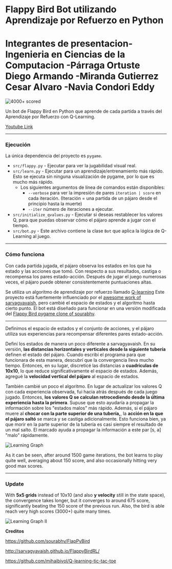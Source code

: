 Flappy Bird Bot utilizando Aprendizaje por Refuerzo en Python
===================
Integrantes de presentacion-Ingenieria en Ciencias de la Computacion
-**Párraga Ortuste Diego Armando**
-**Miranda Gutierrez Cesar Alvaro**
-**Navia Condori Eddy**
===================
![4000+ scored](http://i.imgur.com/00Mf320.png)

Un bot de Flappy Bird en Python que aprende de cada partida a través del Aprendizaje por Refuerzo con Q-Learning.

[Youtube Link](https://www.youtube.com/watch?v=79BWQUN_Njc) 

----------
### Ejecución

La única dependencia del proyecto es `pygame`.

- `src/flappy.py` - Ejecutar para ver la jugabilidad visual real.
- `src/learn.py` - Ejecutar para un aprendizaje/entrenamiento más rápido. Esto se ejecuta sin ninguna visualización de pygame, por lo que es mucho más rápido.
  - Los siguientes argumentos de línea de comandos están disponibles:
    - `--verbose`  para ver la impresión de pares `iteration | score`  en cada iteración. (Iteración = una partida de un pájaro desde el principio hasta la muerte)
    - `--iter` número de iteraciones a ejecutar.
- `src/initialize_qvalues.py` - Ejecutar si deseas restablecer los valores Q, para que puedas observar cómo el pájaro aprende a jugar con el tiempo.
- `src/bot.py` - Este archivo contiene la clase `Bot` que aplica la lógica de Q-Learning al juego.
----------
### Cómo funciona

Con cada partida jugada, el pájaro observa los estados en los que ha estado y las acciones que tomó. Con respecto a sus resultados, castiga o recompensa los pares estado-acción. Después de jugar el juego numerosas veces, el pájaro puede obtener consistentemente puntuaciones altas.

Se utiliza un algoritmo de aprendizaje por refuerzo llamado [Q-learning](https://en.wikipedia.org/wiki/Q-learning) Este proyecto está fuertemente influenciado por el [awesome work of sarvagyavaish](http://sarvagyavaish.github.io/FlappyBirdRL/), pero cambié el espacio de estados y el algoritmo hasta cierto punto. El bot está diseñado para funcionar en una versión modificada del [Flappy Bird pygame clone of sourabhv](https://github.com/sourabhv/FlapPyBird).

----------
Definimos el espacio de estados y el conjunto de acciones, y el pájaro utiliza sus experiencias para recompensar diferentes pares estado-acción.

Definí los estados de manera un poco diferente a sarvagyavaish. En su versión, **las distancias horizontales y verticales desde la siguiente tubería** definen el estado del pájaro. Cuando escribí el programa para que funcionara de esta manera, descubrí que la convergencia lleva mucho tiempo. Entonces, en su lugar, discreticé las distancias a  **cuadrículas de 10x10**, lo que reduce significativamente el espacio de estados. Además, agregué la **velocidad vertical del pájaro** al espacio de estados.

También cambié un poco el algoritmo. En lugar de actualizar los valores Q con cada experiencia observada, fui hacia atrás después de cada juego jugado. Entonces, **los valores Q se calculan retrocediendo desde la última experiencia hasta la primera**. Supuse que esto ayudaría a propagar la información sobre los "estados malos" más rápido. Además, si el pájaro muere al **chocar con la parte superior de una tubería,**, la **acción en la que el pájaro saltó** se marca y se castiga adicionalmente. Esto funciona bien, ya que morir en la parte superior de la tubería es casi siempre el resultado de un mal salto. El marcado ayuda a propagar la información a este par [s, a] "malo" rápidamente.

![Learning Graph](http://i.imgur.com/Xm8WPYk.png)

As it can be seen, after around 1500 game iterations, the bot learns to play quite well, averaging about 150 score, and also occasionally hitting very good max scores.

----------
### Update

With **5x5 grids** instead of 10x10 (and also **y velocity** still in the state space), the convergence takes longer, but it converges to around 675 score, significantly beating the 150 score of the previous run. Also, the bird is able reach very high scores (3000+) quite many times.

![Learning Graph II](http://i.imgur.com/E3Vy0OR.png)


**Creditos**

https://github.com/sourabhv/FlapPyBird

http://sarvagyavaish.github.io/FlappyBirdRL/

https://github.com/mihaibivol/Q-learning-tic-tac-toe
